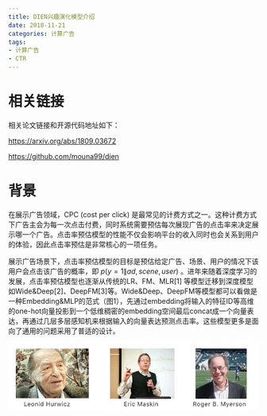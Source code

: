 ```yaml
---
title: DIEN兴趣演化模型介绍
date: 2018-11-21
categories: 计算广告
tags:
- 计算广告
- CTR
---
```


# 相关链接

相关论文链接和开源代码地址如下：

<https://arxiv.org/abs/1809.03672>

<https://github.com/mouna99/dien>

<!-- more -->

# 背景
在展示广告领域，CPC (cost per click) 是最常见的计费方式之一。这种计费方式下广告主会为每一次点击付费，同时系统需要预估每次展现广告的点击率来决定展示哪一个广告。点击率预估模型的性能不仅会影响平台的收入同时也会关系到用户的体验，因此点击率预估是非常核心的一项任务。

展示广告场景下，点击率预估模型的目标是预估给定广告、场景、用户的情况下该用户会点击该广告的概率，即 $p(y = 1 \| ad, scene, user)$ 。进年来随着深度学习的发展，点击率预估模型也逐渐从传统的LR、FM、MLR[1] 等模型迁移到深度模型如Wide&Deep[2]、DeepFM[3]等。Wide&Deep、DeepFM等模型都可以看做是一种Embedding&MLP的范式（图1），先通过embedding将输入的特征ID等高维的one-hot向量投影到一个低维稠密的embedding空间最后concat成一个向量表达，再通过几层多层感知机来根据输入的向量表达预测点击率。这些模型更多是面向了通用的问题采用了普适的设计。

![avatar](/images/计算广告/ad-1.png)
